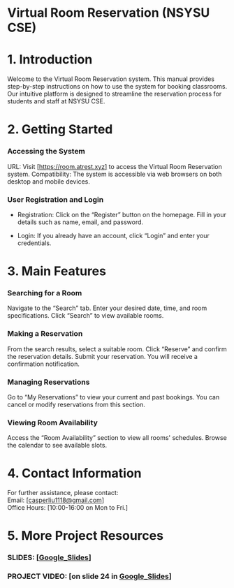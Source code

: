 
# Virtual Room Reservation (NSYSU CSE)
# 1. Introduction
Welcome to the Virtual Room Reservation system. This manual provides step-by-step instructions on how to use the system for booking classrooms. Our intuitive platform is designed to streamline the reservation process for students and staff at NSYSU CSE.

# 2.	Getting Started
### Accessing the System
URL: Visit [https://room.atrest.xyz] to access the Virtual Room Reservation system.
Compatibility: The system is accessible via web browsers on both desktop and mobile devices.

###	User Registration and Login
*   Registration: Click on the “Register” button on the homepage. Fill in your details such as name, email, and password.

*   Login: If you already have an account, click “Login” and enter your credentials.

# 3.	Main Features
###	Searching for a Room
Navigate to the “Search” tab.
Enter your desired date, time, and room specifications.
Click “Search” to view available rooms.

###	Making a Reservation
From the search results, select a suitable room.
Click “Reserve” and confirm the reservation details.
Submit your reservation. You will receive a confirmation notification.

###	Managing Reservations
Go to “My Reservations” to view your current and past bookings.
You can cancel or modify reservations from this section.

### Viewing Room Availability
Access the “Room Availability” section to view all rooms' schedules.
Browse the calendar to see available slots.


# 4.	Contact Information
For further assistance, please contact:\
Email: [casperliu1118@gmail.com]\
Office Hours: [10:00-16:00 on Mon to Fri.]

# 5.    More Project Resources
### **SLIDES: [[Google_Slides](https://docs.google.com/presentation/d/195dTo58wWwfI2_dF8uT_VGHx11yzJ-pkRS2490557VM/edit#slide=id.g26517340b46_0_27)]**
### **PROJECT VIDEO: [on slide 24 in [Google_Slides](https://docs.google.com/presentation/d/195dTo58wWwfI2_dF8uT_VGHx11yzJ-pkRS2490557VM/edit#slide=id.g26517340b46_0_27)]**
